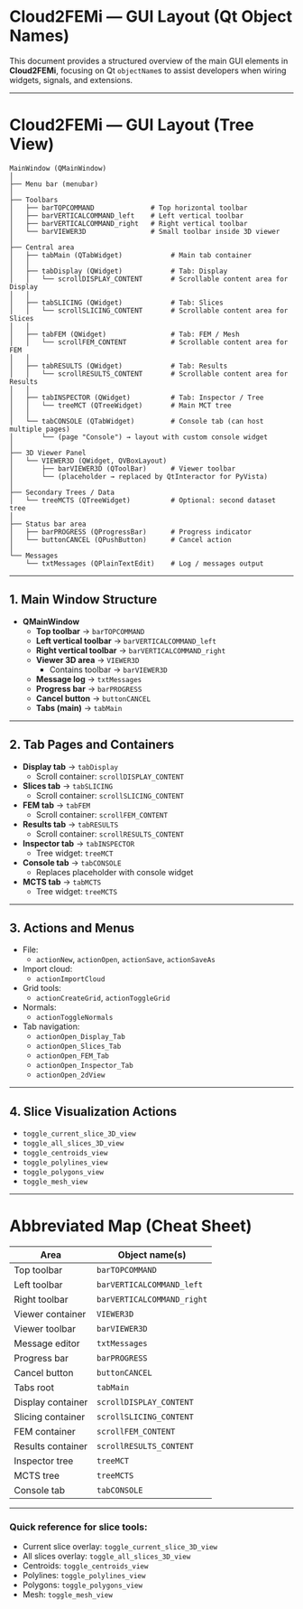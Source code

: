 # Cloud2FEMi — GUI Layout (Qt Object Names)

This document provides a structured overview of the main GUI elements in **Cloud2FEMi**, focusing on Qt `objectName`s to assist developers when wiring widgets, signals, and extensions.

---

# Cloud2FEMi — GUI Layout (Tree View)

```text
MainWindow (QMainWindow)
│
├── Menu bar (menubar)
│
├── Toolbars
│   ├── barTOPCOMMAND              # Top horizontal toolbar
│   ├── barVERTICALCOMMAND_left    # Left vertical toolbar
│   ├── barVERTICALCOMMAND_right   # Right vertical toolbar
│   └── barVIEWER3D                # Small toolbar inside 3D viewer
│
├── Central area
│   ├── tabMain (QTabWidget)            # Main tab container
│   │
│   ├── tabDisplay (QWidget)            # Tab: Display
│   │   └── scrollDISPLAY_CONTENT       # Scrollable content area for Display
│   │
│   ├── tabSLICING (QWidget)            # Tab: Slices
│   │   └── scrollSLICING_CONTENT       # Scrollable content area for Slices
│   │
│   ├── tabFEM (QWidget)                # Tab: FEM / Mesh
│   │   └── scrollFEM_CONTENT           # Scrollable content area for FEM
│   │
│   ├── tabRESULTS (QWidget)            # Tab: Results
│   │   └── scrollRESULTS_CONTENT       # Scrollable content area for Results
│   │
│   ├── tabINSPECTOR (QWidget)          # Tab: Inspector / Tree
│   │   └── treeMCT (QTreeWidget)       # Main MCT tree
│   │
│   └── tabCONSOLE (QTabWidget)         # Console tab (can host multiple pages)
│       └── (page "Console") → layout with custom console widget
│
├── 3D Viewer Panel
│   └── VIEWER3D (QWidget, QVBoxLayout)
│       ├── barVIEWER3D (QToolBar)      # Viewer toolbar
│       └── (placeholder → replaced by QtInteractor for PyVista)
│
├── Secondary Trees / Data
│   └── treeMCTS (QTreeWidget)          # Optional: second dataset tree
│
├── Status bar area
│   ├── barPROGRESS (QProgressBar)      # Progress indicator
│   └── buttonCANCEL (QPushButton)      # Cancel action
│
└── Messages
    └── txtMessages (QPlainTextEdit)    # Log / messages output
```

---

## 1. Main Window Structure

- **QMainWindow**
  - **Top toolbar** → `barTOPCOMMAND`
  - **Left vertical toolbar** → `barVERTICALCOMMAND_left`
  - **Right vertical toolbar** → `barVERTICALCOMMAND_right`
  - **Viewer 3D area** → `VIEWER3D`
    - Contains toolbar → `barVIEWER3D`
  - **Message log** → `txtMessages`
  - **Progress bar** → `barPROGRESS`
  - **Cancel button** → `buttonCANCEL`
  - **Tabs (main)** → `tabMain`

---

## 2. Tab Pages and Containers

- **Display tab** → `tabDisplay`
  - Scroll container: `scrollDISPLAY_CONTENT`
- **Slices tab** → `tabSLICING`
  - Scroll container: `scrollSLICING_CONTENT`
- **FEM tab** → `tabFEM`
  - Scroll container: `scrollFEM_CONTENT`
- **Results tab** → `tabRESULTS`
  - Scroll container: `scrollRESULTS_CONTENT`
- **Inspector tab** → `tabINSPECTOR`
  - Tree widget: `treeMCT`
- **Console tab** → `tabCONSOLE`
  - Replaces placeholder with console widget
- **MCTS tab** → `tabMCTS`
  - Tree widget: `treeMCTS`

---

## 3. Actions and Menus

- File:
  - `actionNew`, `actionOpen`, `actionSave`, `actionSaveAs`
- Import cloud:
  - `actionImportCloud`
- Grid tools:
  - `actionCreateGrid`, `actionToggleGrid`
- Normals:
  - `actionToggleNormals`
- Tab navigation:
  - `actionOpen_Display_Tab`
  - `actionOpen_Slices_Tab`
  - `actionOpen_FEM_Tab`
  - `actionOpen_Inspector_Tab`
  - `actionOpen_2dView`

---

## 4. Slice Visualization Actions

- `toggle_current_slice_3D_view`
- `toggle_all_slices_3D_view`
- `toggle_centroids_view`
- `toggle_polylines_view`
- `toggle_polygons_view`
- `toggle_mesh_view`

---

# Abbreviated Map (Cheat Sheet)

| Area              | Object name(s) |
|-------------------|----------------|
| Top toolbar       | `barTOPCOMMAND` |
| Left toolbar      | `barVERTICALCOMMAND_left` |
| Right toolbar     | `barVERTICALCOMMAND_right` |
| Viewer container  | `VIEWER3D` |
| Viewer toolbar    | `barVIEWER3D` |
| Message editor    | `txtMessages` |
| Progress bar      | `barPROGRESS` |
| Cancel button     | `buttonCANCEL` |
| Tabs root         | `tabMain` |
| Display container | `scrollDISPLAY_CONTENT` |
| Slicing container | `scrollSLICING_CONTENT` |
| FEM container     | `scrollFEM_CONTENT` |
| Results container | `scrollRESULTS_CONTENT` |
| Inspector tree    | `treeMCT` |
| MCTS tree         | `treeMCTS` |
| Console tab       | `tabCONSOLE` |

---

### Quick reference for slice tools:

- Current slice overlay: `toggle_current_slice_3D_view`
- All slices overlay: `toggle_all_slices_3D_view`
- Centroids: `toggle_centroids_view`
- Polylines: `toggle_polylines_view`
- Polygons: `toggle_polygons_view`
- Mesh: `toggle_mesh_view`
